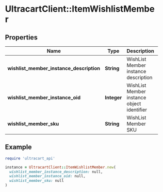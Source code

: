 # UltracartClient::ItemWishlistMember

## Properties

| Name | Type | Description | Notes |
| ---- | ---- | ----------- | ----- |
| **wishlist_member_instance_description** | **String** | WishList Member instance description | [optional] |
| **wishlist_member_instance_oid** | **Integer** | WishList Member instance object identifier | [optional] |
| **wishlist_member_sku** | **String** | WishList Member SKU | [optional] |

## Example

```ruby
require 'ultracart_api'

instance = UltracartClient::ItemWishlistMember.new(
  wishlist_member_instance_description: null,
  wishlist_member_instance_oid: null,
  wishlist_member_sku: null
)
```

